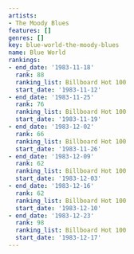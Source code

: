 ```yaml
---
artists:
- The Moody Blues
features: []
genres: []
key: blue-world-the-moody-blues
name: Blue World
rankings:
- end_date: '1983-11-18'
  rank: 88
  ranking_list: Billboard Hot 100
  start_date: '1983-11-12'
- end_date: '1983-11-25'
  rank: 76
  ranking_list: Billboard Hot 100
  start_date: '1983-11-19'
- end_date: '1983-12-02'
  rank: 66
  ranking_list: Billboard Hot 100
  start_date: '1983-11-26'
- end_date: '1983-12-09'
  rank: 62
  ranking_list: Billboard Hot 100
  start_date: '1983-12-03'
- end_date: '1983-12-16'
  rank: 62
  ranking_list: Billboard Hot 100
  start_date: '1983-12-10'
- end_date: '1983-12-23'
  rank: 98
  ranking_list: Billboard Hot 100
  start_date: '1983-12-17'
---
```


